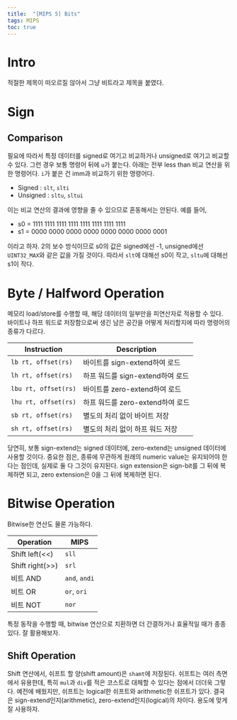 ```yaml
---
title:  "[MIPS 5] Bits"
tags: MIPS
toc: true
---
```


# Intro
적절한 제목이 떠오르질 않아서 그냥 비트라고 제목을 붙였다.


# Sign
## Comparison
필요에 따라서 특정 데이터를 signed로 여기고 비교하거나 unsigned로 여기고 비교할 수 있다. 그런 경우 보통 명령어 뒤에 `u`가 붙는다. 아래는 전부 less than 비교 연산을 위한 명령어다. `i`가 붙은 건 imm과 비교하기 위한 명령어다.

- Signed : `slt`, `slti`
- Unsigned : `sltu`, `sltui`

이는 비교 연산의 결과에 영향을 줄 수 있으므로 혼동해서는 안된다. 예를 들어,

- s0 = 1111 1111 1111 1111 1111 1111 1111 1111
- s1 = 0000 0000 0000 0000 0000 0000 0000 0001

이라고 하자. 2의 보수 방식이므로 s0의 값은 signed에선 -1, unsigned에선 `UINT32_MAX`와 같은 값을 가질 것이다. 따라서 `slt`에 대해선 s0이 작고, `sltu`에 대해선 s1이 작다.


# Byte / Halfword Operation
메모리 load/store를 수행할 때, 해당 데이터의 일부만을 피연산자로 적용할 수 있다. 바이트나 하프 워드로 저장함으로써 생긴 남은 공간을 어떻게 처리할지에 따라 명령어의 종류가 다르다.

Instruction | Description
---|---
`lb rt, offset(rs)` | 바이트를 sign-extend하여 로드
`lh rt, offset(rs)` | 하프 워드를 sign-extend하여 로드
`lbu rt, offset(rs)` | 바이트를 zero-extend하여 로드
`lhu rt, offset(rs)` | 하프 워드를 zero-extend하여 로드
`sb rt, offset(rs)` | 별도의 처리 없이 바이트 저장
`sh rt, offset(rs)` | 별도의 처리 없이 하프 워드 저장

당연히, 보통 sign-extend는 signed 데이터에, zero-extend는 unsigned 데이터에 사용할 것이다. 중요한 점은, 종류에 무관하게 원래의 numeric value는 유지되어야 한다는 점인데, 실제로 둘 다 그것이 유지된다. sign extension은 sign-bit를 그 뒤에 복제하면 되고, zero extension은 0을 그 뒤에 복제하면 된다.


# Bitwise Operation
Bitwise한 연산도 물론 가능하다.

Operation | MIPS
---|---
Shift left(<<) | `sll`
Shift right(>>) | `srl`
비트 AND | `and`, `andi`
비트 OR | `or`, `ori`
비트 NOT | `nor`

특정 동작을 수행할 때, bitwise 연산으로 치환하면 더 간결하거나 효율적일 때가 종종 있다. 잘 활용해보자.

## Shift Operation
Shift 연산에서, 쉬프트 할 양(shift amount)은 `shamt`에 저장된다. 쉬프트는 여러 측면에서 유용한데, 특히 `mul`과 `div`를 적은 코스트로 대체할 수 있다는 점에서 더더욱 그렇다. 예전에 배웠지만, 쉬프트는 logical한 쉬프트와 arithmetic한 쉬프트가 있다. 결국은 sign-extend인지(arithmetic), zero-extend인지(logical)의 차이다. 용도에 맞게 잘 사용하자.
